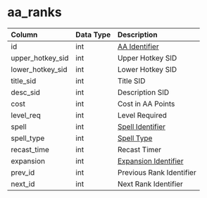 # aa\_ranks

| Column | Data Type | Description |
| :--- | :--- | :--- |
| id | int | [AA Identifier](aa_ability.md) |
| upper\_hotkey\_sid | int | Upper Hotkey SID |
| lower\_hotkey\_sid | int | Lower Hotkey SID |
| title\_sid | int | Title SID |
| desc\_sid | int | Description SID |
| cost | int | Cost in AA Points |
| level\_req | int | Level Required |
| spell | int | [Spell Identifier](../spells/spells_new.md) |
| spell\_type | int | [Spell Type](https://eqemu.gitbook.io/server/categories/types/spell-types) |
| recast\_time | int | Recast Timer |
| expansion | int | [Expansion Identifier](https://eqemu.gitbook.io/server/categories/reference-lists/expansion-list) |
| prev\_id | int | Previous Rank Identifier |
| next\_id | int | Next Rank Identifier |

